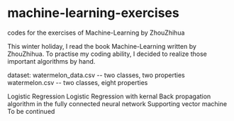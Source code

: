 # machine-learning-exercises
codes for the exercises of Machine-Learning by ZhouZhihua

This winter holiday, I read the book Machine-Learning written by ZhouZhihua.  To practise my coding ability, I decided to realize those important algorithms by hand.

dataset:
watermelon_data.csv -- two classes, two properties
watermelon.csv -- two classes, eight properties

Logistic Regression
Logistic Regression with kernal
Back propagation algorithm in the fully connected neural network
Supporting vector machine 
To be continued

